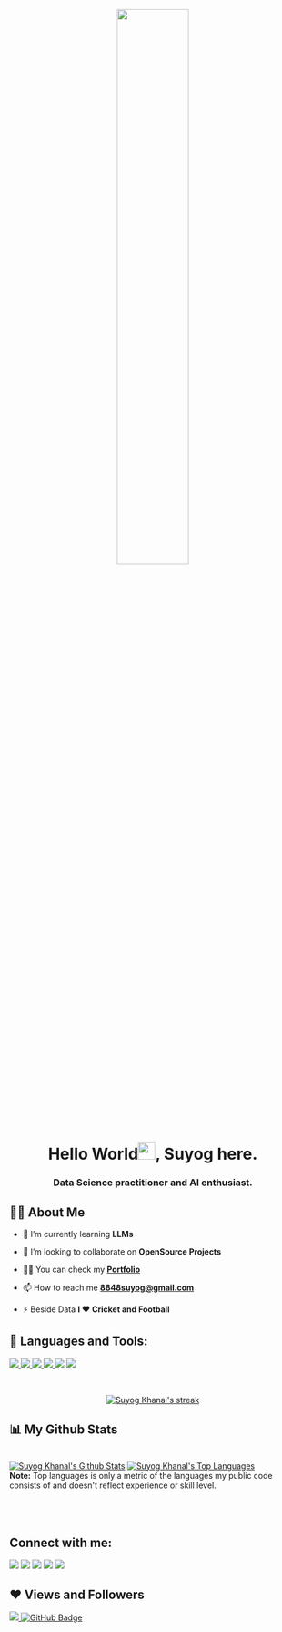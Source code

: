 <p align="center">
  <a href="#"><img width="50%" height="auto" src="https://cdn.dribbble.com/users/906441/screenshots/6364613/walkcyclevector24_dribbble.gif" height="75px"/></a>
</p>

<h1 align="center">Hello World<img src="https://raw.githubusercontent.com/MartinHeinz/MartinHeinz/master/wave.gif" width="30px">, Suyog here.</h1>
<h3 align="center">Data Science practitioner and AI enthusiast.</h3>


## 🙋‍♂️ About Me


- 🌱 I’m currently learning **LLMs**

- 👯 I’m looking to collaborate on **OpenSource Projects**

- 👨‍💻 You can check my  **[Portfolio](https://suyogkhanal.netlify.app/)**

- 📫 How to reach me **8848suyog@gmail.com**

- ⚡ Beside Data **I ❤ Cricket and Football**

## 🚀 Languages and Tools:

<p align="left"> 
    <a href="https://www.python.org" target="_blank"> <img src="https://img.icons8.com/color/48/000000/python--v2.png"/> </a>
    <a href="https://www.tableau.com/" target="_blank"> <img src="https://img.icons8.com/color/48/000000/tableau-software.png"/> </a> 
    <a href="https://mysql.com/" target="_blank"> <img src="https://img.icons8.com/color/48/000000/mysql-logo.png"/> </a> 
    <a href="https://numpy.org/" target="_blank"> <img src="https://www.vectorlogo.zone/logos/numpy/numpy-icon.svg"/> </a> 
    <a href="https://www.r-project.org/" target="_blank"> <img src="https://img.icons8.com/windows/48/000000/r-project.png"/></a> 
    <a href="https://www.tensorflow.org/" target="_blank"> <img src="https://img.icons8.com/color/48/000000/tensorflow.png"/> </a> 
    
</p>

<!-- [![React Badge](https://img.shields.io/badge/-React-61DBFB?style=for-the-badge&labelColor=black&logo=react&logoColor=61DBFB)](#)  [![Javascript Badge](https://img.shields.io/badge/-Javascript-F0DB4F?style=for-the-badge&labelColor=black&logo=javascript&logoColor=F0DB4F)](#) [![Typescript Badge](https://img.shields.io/badge/-Typescript-007acc?style=for-the-badge&labelColor=black&logo=typescript&logoColor=007acc)](#) [![Nodejs Badge](https://img.shields.io/badge/-Nodejs-3C873A?style=for-the-badge&labelColor=black&logo=node.js&logoColor=3C873A)](#) [![GraphQL Badge](https://img.shields.io/badge/-GraphQl-e535ab?style=for-the-badge&labelColor=black&logo=node.js&logoColor=e535ab)](#) -->
<br/>

<p align="center">
    <a href="https://github.com/SubhamRaoniar28/github-readme-streak-stats">
        <img title="Suyog Khanal's streak🔥 " alt="Suyog Khanal's streak" src="https://github-readme-streak-stats.herokuapp.com/?user=SuyogKhanal&theme=black-ice&hide_border=true&stroke=0000&background=060A0CD0"/>
    </a>
</p>


## 📊 My Github Stats

  <br/>
    <a href="https://github.com/SubhamRaoniar28/github-readme-stats"><img alt="Suyog Khanal's Github Stats" src="https://github-readme-stats.vercel.app/api?username=SuyogKhanal&show_icons=true&count_private=true&theme=react&hide_border=true&bg_color=0D1117" /></a>
  <a href="https://github.com/SubhamRaoniar28/github-readme-stats"><img alt="Suyog Khanal's Top Languages" src="https://github-readme-stats.vercel.app/api/top-langs/?username=SuyogKhanal&langs_count=8&count_private=true&layout=compact&theme=react&hide_border=true&bg_color=0D1117" /></a>
  <br/>
  <b>Note:</b> Top languages is only a metric of the languages my public code consists of and doesn't reflect experience or skill level.


<br/>
<br/>



<br/>
<br/>

## Connect with me:
<p align="left">

<a href = "https://www.linkedin.com/in/suyog-khanal-354331173/"><img src="https://img.icons8.com/fluent/48/000000/linkedin.png"/></a>
<a href = "https://twitter.com/khanalsuyog1"><img src="https://img.icons8.com/fluent/48/000000/twitter.png"/></a>
<a href = "https://www.instagram.com/su.yog_k/"><img src="https://img.icons8.com/fluent/48/000000/instagram-new.png"/></a>
<a href = "https://www.facebook.com/suyog.khanal.3"><img src="https://img.icons8.com/fluency/48/000000/facebook.png"/></a>
<a href = "https://www.kaggle.com/suyog17"><img src="https://img.icons8.com/windows/48/000000/kaggle.png"/></a>

</p>

## ❤ Views and Followers
<a href="https://github.com/Meghna-DAS/github-profile-views-counter">
    <img src="https://komarev.com/ghpvc/?username=SuyogKhanal">
</a>
<a href="https://github.com/SuyogKhanal?tab=followers"><img src="https://img.shields.io/github/followers/SuyogKhanal?label=Followers&style=social" alt="GitHub Badge"></a>

